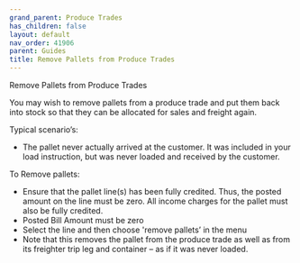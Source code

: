 ```yaml
---
grand_parent: Produce Trades
has_children: false
layout: default
nav_order: 41906
parent: Guides
title: Remove Pallets from Produce Trades
---
```


Remove Pallets from Produce Trades

You may wish to remove pallets from a produce trade and put them back into stock so that they can be allocated for sales and freight again.




Typical scenario’s:

* The pallet never actually arrived at the customer. It was included in your load instruction, but was never loaded and received by the customer.




To Remove pallets:

* Ensure that the pallet line(s) has been fully credited. Thus, the posted amount on the line must be zero. All income charges for the pallet must also be fully credited.
* Posted Bill Amount must be zero
* Select the line and then choose 'remove pallets’ in the menu
* Note that this removes the pallet from the produce trade as well as from its freighter trip leg and container – as if it was never loaded.